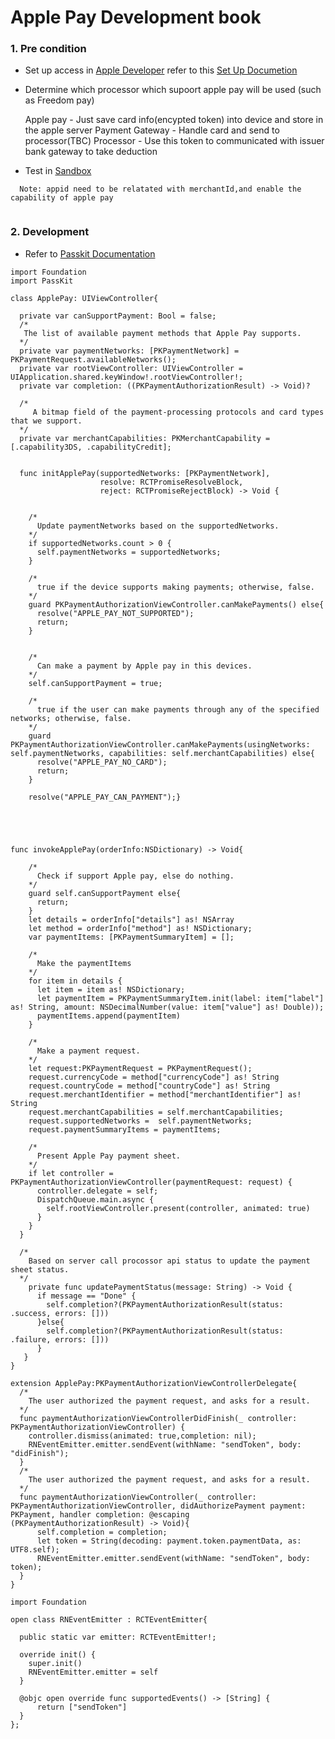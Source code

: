 
# Apple Pay Development book

### 1. Pre condition
   
- Set up access in [Apple Developer](https://developer.apple.com/account/resources/identifiers/list)
  refer to this [Set Up Documetion](https://developer.apple.com/documentation/passkit/apple_pay/setting_up_apple_pay) 
- Determine which processor which supoort apple pay will be used (such as Freedom pay)

  Apple pay - Just save card info(encypted token) into device and store in the apple server
  Payment Gateway - Handle card and send to processor(TBC)
  Processor - Use this token to communicated with issuer bank gateway to take deduction

- Test in [Sandbox](https://developer.apple.com/apple-pay/sandbox-testing/)
```
  Note: appid need to be relatated with merchantId,and enable the capability of apple pay
   
```            
### 2. Development
- Refer to [Passkit Documentation](https://developer.apple.com/documentation/passkit/apple_pay)


```
import Foundation
import PassKit

class ApplePay: UIViewController{
  
  private var canSupportPayment: Bool = false;
  /*
   The list of available payment methods that Apple Pay supports.
  */
  private var paymentNetworks: [PKPaymentNetwork] = PKPaymentRequest.availableNetworks();
  private var rootViewController: UIViewController = UIApplication.shared.keyWindow!.rootViewController!;
  private var completion: ((PKPaymentAuthorizationResult) -> Void)?

  /*
     A bitmap field of the payment-processing protocols and card types that we support.
  */
  private var merchantCapabilities: PKMerchantCapability = [.capability3DS, .capabilityCredit];


  func initApplePay(supportedNetworks: [PKPaymentNetwork],
                    resolve: RCTPromiseResolveBlock,
                    reject: RCTPromiseRejectBlock) -> Void {


    /*
      Update paymentNetworks based on the supportedNetworks.
    */
    if supportedNetworks.count > 0 {
      self.paymentNetworks = supportedNetworks;
    }
    
    /*
      true if the device supports making payments; otherwise, false.
    */
    guard PKPaymentAuthorizationViewController.canMakePayments() else{
      resolve("APPLE_PAY_NOT_SUPPORTED");
      return;
    }
    
    
    /*
      Can make a payment by Apple pay in this devices.
    */
    self.canSupportPayment = true;

    /*
      true if the user can make payments through any of the specified networks; otherwise, false.
    */
    guard PKPaymentAuthorizationViewController.canMakePayments(usingNetworks: self.paymentNetworks, capabilities: self.merchantCapabilities) else{
      resolve("APPLE_PAY_NO_CARD");
      return;
    }
    
    resolve("APPLE_PAY_CAN_PAYMENT");}
  


  

func invokeApplePay(orderInfo:NSDictionary) -> Void{

    /*
      Check if support Apple pay, else do nothing.
    */
    guard self.canSupportPayment else{
      return;
    }
    let details = orderInfo["details"] as! NSArray
    let method = orderInfo["method"] as! NSDictionary;
    var paymentItems: [PKPaymentSummaryItem] = [];

    /*
      Make the paymentItems
    */
    for item in details {
      let item = item as! NSDictionary;
      let paymentItem = PKPaymentSummaryItem.init(label: item["label"] as! String, amount: NSDecimalNumber(value: item["value"] as! Double));
      paymentItems.append(paymentItem)
    }

    /*
      Make a payment request.
    */
    let request:PKPaymentRequest = PKPaymentRequest();
    request.currencyCode = method["currencyCode"] as! String
    request.countryCode = method["countryCode"] as! String
    request.merchantIdentifier = method["merchantIdentifier"] as! String
    request.merchantCapabilities = self.merchantCapabilities;
    request.supportedNetworks =  self.paymentNetworks;
    request.paymentSummaryItems = paymentItems;
    
    /*
      Present Apple Pay payment sheet.
    */
    if let controller = PKPaymentAuthorizationViewController(paymentRequest: request) {
      controller.delegate = self;
      DispatchQueue.main.async {
        self.rootViewController.present(controller, animated: true)
      }
    }
  }
  
  /*
    Based on server call procossor api status to update the payment sheet status.
  */
    private func updatePaymentStatus(message: String) -> Void {
      if message == "Done" {
        self.completion?(PKPaymentAuthorizationResult(status: .success, errors: []))
      }else{
        self.completion?(PKPaymentAuthorizationResult(status: .failure, errors: []))
      }
   }
}

extension ApplePay:PKPaymentAuthorizationViewControllerDelegate{
  /*
    The user authorized the payment request, and asks for a result.
  */
  func paymentAuthorizationViewControllerDidFinish(_ controller: PKPaymentAuthorizationViewController) {
    controller.dismiss(animated: true,completion: nil);
    RNEventEmitter.emitter.sendEvent(withName: "sendToken", body: "didFinish");
  }
  /*
    The user authorized the payment request, and asks for a result.
  */
  func paymentAuthorizationViewController(_ controller: PKPaymentAuthorizationViewController, didAuthorizePayment payment: PKPayment, handler completion: @escaping (PKPaymentAuthorizationResult) -> Void){
      self.completion = completion;
      let token = String(decoding: payment.token.paymentData, as: UTF8.self);
      RNEventEmitter.emitter.sendEvent(withName: "sendToken", body: token);
  }
}

```
```
import Foundation

open class RNEventEmitter : RCTEventEmitter{
  
  public static var emitter: RCTEventEmitter!;
  
  override init() {
    super.init()
    RNEventEmitter.emitter = self
  }
  
  @objc open override func supportedEvents() -> [String] {
      return ["sendToken"]
  }
};
```
 
